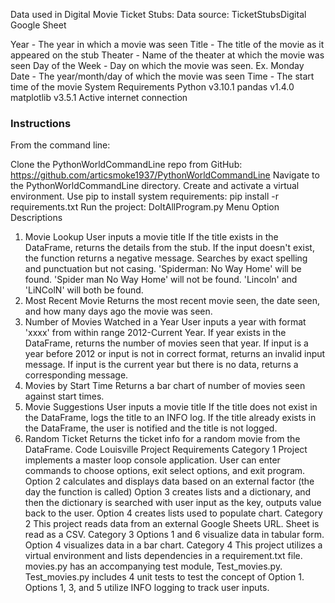 Data used in Digital Movie Ticket Stubs:
Data source: TicketStubsDigital Google Sheet

Year - The year in which a movie was seen
Title - The title of the movie as it appeared on the stub
Theater - Name of the theater at which the movie was seen
Day of the Week - Day on which the movie was seen. Ex. Monday
Date - The year/month/day of which the movie was seen
Time - The start time of the movie
System Requirements
Python v3.10.1
pandas v1.4.0
matplotlib v3.5.1
Active internet connection
### Instructions
From the command line:

Clone the PythonWorldCommandLine repo from GitHub:
https://github.com/articsmoke1937/PythonWorldCommandLine
Navigate to the PythonWorldCommandLine directory.
Create and activate a virtual environment.
Use pip to install system requirements:
pip install -r requirements.txt
Run the project:
DoItAllProgram.py
Menu Option Descriptions
1. Movie Lookup
User inputs a movie title
If the title exists in the DataFrame, returns the details from the stub.
If the input doesn't exist, the function returns a negative message.
Searches by exact spelling and punctuation but not casing.
'Spiderman: No Way Home' will be found. 'Spider man No Way Home' will not be found.
'Lincoln' and 'LiNColN' will both be found.
2. Most Recent Movie
Returns the most recent movie seen, the date seen, and how many days ago the movie was seen.
3. Number of Movies Watched in a Year
User inputs a year with format 'xxxx' from within range 2012-Current Year.
If year exists in the DataFrame, returns the number of movies seen that year.
If input is a year before 2012 or input is not in correct format, returns an invalid input message.
If input is the current year but there is no data, returns a corresponding message.
4. Movies by Start Time
Returns a bar chart of number of movies seen against start times.
5. Movie Suggestions
User inputs a movie title
If the title does not exist in the DataFrame, logs the title to an INFO log.
If the title already exists in the DataFrame, the user is notified and the title is not logged.
6. Random Ticket
Returns the ticket info for a random movie from the DataFrame.
Code Louisville Project Requirements
Category 1
Project implements a master loop console application. User can enter commands to choose options, exit select options, and exit program.
Option 2 calculates and displays data based on an external factor (the day the function is called)
Option 3 creates lists and a dictionary, and then the dictionary is searched with user input as the key, outputs value back to the user.
Option 4 creates lists used to populate chart.
Category 2
This project reads data from an external Google Sheets URL. Sheet is read as a CSV.
Category 3
Options 1 and 6 visualize data in tabular form.
Option 4 visualizes data in a bar chart.
Category 4
This project utilizes a virtual environment and lists dependencies in a requirement.txt file.
movies.py has an accompanying test module, Test_movies.py. Test_movies.py includes 4 unit tests to test the concept of Option 1.
Options 1, 3, and 5 utilize INFO logging to track user inputs.
